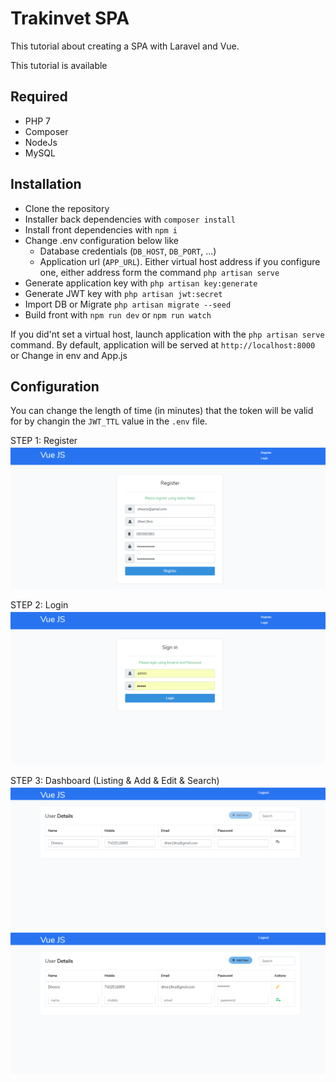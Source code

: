 # Trakinvet SPA

This tutorial about creating a SPA with Laravel and Vue.

This tutorial is available 

## Required

- PHP 7
- Composer
- NodeJs
- MySQL

## Installation

- Clone the repository
- Installer back dependencies with `composer install`
- Install front dependencies with `npm i`
- Change .env configuration below like
    - Database credentials (`DB_HOST`, `DB_PORT`, ...)
    - Application url (`APP_URL`). Either virtual host address if you configure one, either address form the command `php artisan serve`
- Generate application key with `php artisan key:generate`
- Generate JWT key with `php artisan jwt:secret`
- Import DB or Migrate `php artisan migrate --seed`
- Build front with `npm run dev` or `npm run watch` 

If you did'nt set a virtual host, launch application with the `php artisan serve` command. By default, application will be served at `http://localhost:8000` or Change in env and App.js

## Configuration

You can change the length of time (in minutes) that the token will be valid for by changin the `JWT_TTL` value in the `.env` file.

STEP 1: Register 
<img src="https://github.com/dhee19na/trakinvest/blob/master/Register.png">

STEP 2: Login 
<img src="https://github.com/dhee19na/trakinvest/blob/master/login.png">

STEP 3: Dashboard (Listing & Add & Edit & Search)
<img src="https://github.com/dhee19na/trakinvest/blob/master/Edit.png">
<img src="https://github.com/dhee19na/trakinvest/blob/master/Add.png">


